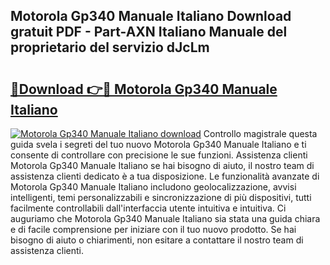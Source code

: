 ## Motorola Gp340 Manuale Italiano Download gratuit PDF - Part-AXN Italiano Manuale del proprietario del servizio dJcLm

# <h2><a href="http://dffjtz.blite.top/?on=Motorola+Gp340+Manuale+Italiano">🔗Download 👉🔴 Motorola Gp340 Manuale Italiano</a></h2>

[![Motorola Gp340 Manuale Italiano download](https://i.imgur.com/lujVjoI.png)](http://dffjtz.blite.top/?on=Motorola+Gp340+Manuale+Italiano)
Controllo magistrale questa guida svela i segreti del tuo nuovo Motorola Gp340 Manuale Italiano e ti consente di controllare con precisione le sue funzioni. Assistenza clienti Motorola Gp340 Manuale Italiano se hai bisogno di aiuto, il nostro team di assistenza clienti dedicato è a tua disposizione. Le funzionalità avanzate di Motorola Gp340 Manuale Italiano includono geolocalizzazione, avvisi intelligenti, temi personalizzabili e sincronizzazione di più dispositivi, tutti facilmente controllabili dall'interfaccia utente intuitiva e intuitiva. Ci auguriamo che Motorola Gp340 Manuale Italiano sia stata una guida chiara e di facile comprensione per iniziare con il tuo nuovo prodotto. Se hai bisogno di aiuto o chiarimenti, non esitare a contattare il nostro team di assistenza clienti.
